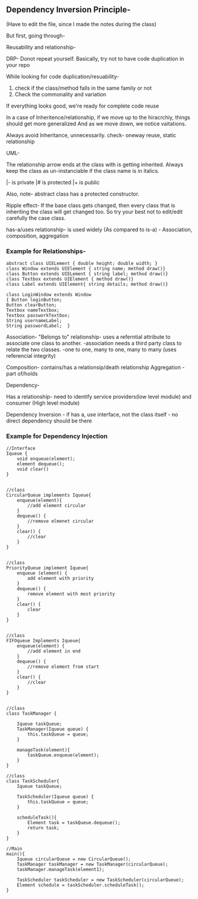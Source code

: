 ## Dependency Inversion Principle-

(Have to edit the file, since I made the notes during the class)

But first, going through-

Reusability and relationship- 

DRP- Donot repeat yourself. Basically, try not to have code duplication in your repo

While looking for code duplication/resuability- 
1. check if the class/method falls in the same family or not
2. Check the commonality and variation 

If everything looks good, we're ready for complete code reuse

In a case of Inheritence/relationship, if we move up to the hiracrchiy, things should get more generalized
And as we move down, we notice vaitations.

Always avoid Inheritance, unnecessarily. 
check- oneway reuse, static relationship

UML- 

The relationship arrow ends at the class with is getting inherited.
Always keep the class as un-instanciable if the class name is in italics.

|- is private
|# is protected
|+ is public

Also, note- abstract class has a protected constructor.

Ripple effect- 
If the base class gets changed, then every class that is inheriting the class will get changed too.
So try your best not to edit/edit carefully the case class.

has-a/uses relationship- is used widely (As compared to is-a)
			- Association, composition, aggregation

### Example for Relationships-			
```
abstract class UIELement { double height; double width; } 
class Window extends UIElement { string name; method draw()}
class Button extends UIELement { string label; method draw()}
class Textbox extends UIElement { method draw()}
class Label extends UIElement{ string details; method draw()}

class LoginWindow extends Window 
{ Button loginButton;
Button clearButton;
Textbox nameTextbox;
Textbox passworkTextbox;
String usernameLabel;
String passwordLabel;  }   
```
Association- 
"Belongs to" relationship- uses a referntial attribute to associate one class to another.
			-association needs a third party class to relate the two classes.
			-one to one, many to one, many to many (uses referencial integrity)

Composition- contains/has a relationsip/death relationship
Aggregation - part of/holds

Dependency- 	

Has a relationship- need to identify service providers(low level module) 
and consumer (High level module)

Dependency Inversion - if has a, use interface, not the class itself
		- no direct dependency should be there

### Example for Dependency Injection

```
//Interface
Iqueue { 
	void enqueue(element);
	element dequeue();
	void clear()
}


//class
CircularQueue implements Iqueue{
	enqueue(element){ 
		//add element circular
	}
	dequeue() {
		//remove elmenet circular
	}
	clear() { 
		//clear
	} 
}


//class
PriorityQueue implement Iqueue{
	enqueue (element) {
		add element with priority
	}
	dequeue() {
		remove element with most priority
	}
	clear() {
		clear
	}
}


//class
FIFOqueue Implements Iqueue{
	enqueue(element) {
		//add element in end
	}
	dequeue() {
		//remove element from start
	}
	clear() {
		//clear
	}
}


//class
class TaskManager {

	Iqueue taskQueue;
	TaskManager(Iqueue queue) {
		this.taskQueue = queue;
	}

	manageTask(element){
		taskQueue.enqueue(element);
	}
}

//class
class TaskScheduler{
	Iqueue taskQueue;

	TaskScheduler(Iqueue queue) {
		this.taskQueue = queue;
	}

	scheduleTask(){
		Element task = taskQueue.dequeue();
		return task;
	}
}

//Main
main(){
	Iqueue circularQueue = new CircularQueue();
	TaskManager taskManager = new TaskManager(circularQueue);
	taskManager.manageTask(element1);

	TaskScheduler taskScheduler = new TaskScheduler(circularQueue);
	Element schedule = taskScheduler.scheduleTask();
}
```
